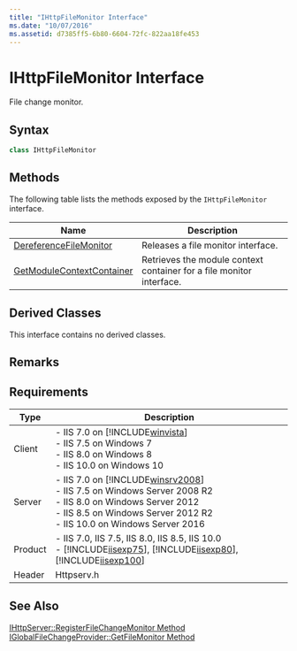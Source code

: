 ```yaml
---
title: "IHttpFileMonitor Interface"
ms.date: "10/07/2016"
ms.assetid: d7385ff5-6b80-6604-72fc-822aa18fe453
---
```

# IHttpFileMonitor Interface
File change monitor.  
  
## Syntax  
  
```cpp  
class IHttpFileMonitor  
```  
  
## Methods  
 The following table lists the methods exposed by the `IHttpFileMonitor` interface.  
  
|Name|Description|  
|----------|-----------------|  
|[DereferenceFileMonitor](../../web-development-reference/native-code-api-reference/ihttpfilemonitor-dereferencefilemonitor-method.md)|Releases a file monitor interface.|  
|[GetModuleContextContainer](../../web-development-reference/native-code-api-reference/ihttpfilemonitor-getmodulecontextcontainer-method.md)|Retrieves the module context container for a file monitor interface.|  
  
## Derived Classes  
 This interface contains no derived classes.  
  
## Remarks  
  
## Requirements  
  
|Type|Description|  
|----------|-----------------|  
|Client|-   IIS 7.0 on [!INCLUDE[winvista](../../wmi-provider/includes/winvista-md.md)]<br />-   IIS 7.5 on Windows 7<br />-   IIS 8.0 on Windows 8<br />-   IIS 10.0 on Windows 10|  
|Server|-   IIS 7.0 on [!INCLUDE[winsrv2008](../../wmi-provider/includes/winsrv2008-md.md)]<br />-   IIS 7.5 on Windows Server 2008 R2<br />-   IIS 8.0 on Windows Server 2012<br />-   IIS 8.5 on Windows Server 2012 R2<br />-   IIS 10.0 on Windows Server 2016|  
|Product|-   IIS 7.0, IIS 7.5, IIS 8.0, IIS 8.5, IIS 10.0<br />-   [!INCLUDE[iisexp75](../../web-development-reference/native-code-api-reference/includes/iisexp75-md.md)], [!INCLUDE[iisexp80](../../web-development-reference/native-code-api-reference/includes/iisexp80-md.md)], [!INCLUDE[iisexp100](../../web-development-reference/native-code-api-reference/includes/iisexp100-md.md)]|  
|Header|Httpserv.h|  
  
## See Also  
 [IHttpServer::RegisterFileChangeMonitor Method](../../web-development-reference/native-code-api-reference/ihttpserver-registerfilechangemonitor-method.md)   
 [IGlobalFileChangeProvider::GetFileMonitor Method](../../web-development-reference/native-code-api-reference/iglobalfilechangeprovider-getfilemonitor-method.md)